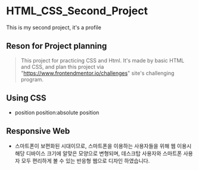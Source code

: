 # HTML_CSS_Second_Project
This is my second project, it's a profile 

## Reson for Project planning

>This project for practicing CSS and Html.
>It's made by basic HTML and CSS,
>and plan this project via "https://www.frontendmentor.io/challenges" site's challenging program.


## Using CSS
- position
position:absolute position

## Responsive Web
- 스마트폰이 보편화된 시대이므로, 스마트폰을 이용하는 사용자들을 위해 웹 이용시
 해당 디바이스 크기에 알맞은 모양으로 변형되며, 데스크탑 사용자와 스마트폰
 사용자 모두 편리하게 볼 수 있는 반응형 웹으로 디자인 하였습니다.
